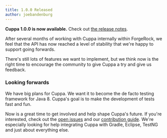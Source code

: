 ```yaml
---
title: 1.0.0 Released
author: joebandenburg
---
```


**Cuppa 1.0.0 is now available.** Check out
[the release notes](https://github.com/cuppa-framework/cuppa/releases/tag/v1.0.0).

After several months of working with Cuppa internally within ForgeRock, we feel that the API has now reached a level of
stability that we're happy to support going forwards.

There's still lots of features we want to implement, but we think now is the right time to encourage the community to
give Cuppa a try and give us feedback.

### Looking forwards

We have big plans for Cuppa.
We want it to become the de facto testing framework for Java 8.
Cuppa's goal is to make the development of tests fast and fun.

Now is a great time to get involved and help shape Cuppa's future.
If you're interested, check out the [open issues](https://github.com/cuppa-framework/cuppa/issues) and our
[contribution guide](https://github.com/cuppa-framework/cuppa/blob/master/CONTRIBUTING.md).
We're especially looking for help integrating Cuppa with Gradle, Eclipse, TestNG and just about everything else.